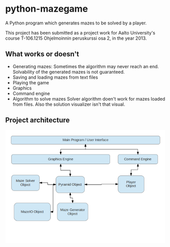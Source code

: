 # python-mazegame

A Python program which generates mazes to be solved by a player.

This project has been submitted as a project work for Aalto University's course T-106.1215 Ohjelmoinnin peruskurssi osa 2, in the year 2013.

## What works or doesn't

 * Generating mazes:
Sometimes the algorithm may never reach an end. Solvability of the generated mazes is not guaranteed.
 * Saving and loading mazes from text files
 * Playing the game
 * Graphics
 * Command engine
 * Algorithm to solve mazes
Solver algorithm doen't work for mazes loaded from files. Also the solution visualizer isn't that visual.

## Project architecture

![Class structure](class_diagram.png)
